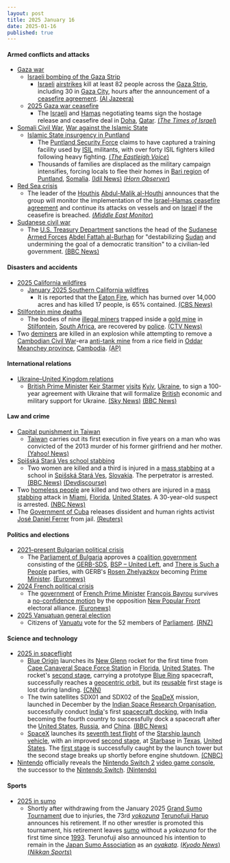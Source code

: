 ```yaml
---
layout: post
title: 2025 January 16
date: 2025-01-16
published: true
---
```



#### Armed conflicts and attacks

* [Gaza war](https://en.wikipedia.org/wiki/Gaza_war "Gaza war")
  * [Israeli bombing of the Gaza Strip](https://en.wikipedia.org/wiki/Israeli_bombing_of_the_Gaza_Strip "Israeli bombing of the Gaza Strip")
    * [Israeli](https://en.wikipedia.org/wiki/Israeli_Air_Force "Israeli Air Force") [airstrikes](https://en.wikipedia.org/wiki/Airstrike "Airstrike") kill at least 82 people across the [Gaza Strip](https://en.wikipedia.org/wiki/Gaza_Strip "Gaza Strip"), including 30 in [Gaza City](https://en.wikipedia.org/wiki/Gaza_City "Gaza City"), hours after the announcement of a [ceasefire agreement](https://en.wikipedia.org/wiki/2025_Gaza_war_ceasefire "2025 Gaza war ceasefire"). [(Al Jazeera)](https://www.aljazeera.com/news/2025/1/16/israeli-attacks-kill-30-palestinians-in-gaza-after-ceasefire-deal-announced)
  * [2025 Gaza war ceasefire](https://en.wikipedia.org/wiki/2025_Gaza_war_ceasefire "2025 Gaza war ceasefire")
    * The [Israeli](https://en.wikipedia.org/wiki/Israel "Israel") and [Hamas](https://en.wikipedia.org/wiki/Hamas "Hamas") negotiating teams sign the hostage release and ceasefire deal in [Doha](https://en.wikipedia.org/wiki/Doha "Doha"), [Qatar](https://en.wikipedia.org/wiki/Qatar "Qatar"). [(*The Times of Israel*)](https://www.timesofisrael.com/liveblog_entry/israel-and-hamas-sign-hostage-ceasefire-deal-after-mediators-iron-out-final-kinks/)
* [Somali Civil War](https://en.wikipedia.org/wiki/Somali_Civil_War_%282009%E2%80%93present%29 "Somali Civil War (2009–present)"), [War against the Islamic State](https://en.wikipedia.org/wiki/War_against_the_Islamic_State "War against the Islamic State")
  * [Islamic State insurgency in Puntland](https://en.wikipedia.org/wiki/Islamic_State_insurgency_in_Puntland "Islamic State insurgency in Puntland")
    * The [Puntland Security Force](https://en.wikipedia.org/wiki/Puntland_Security_Force "Puntland Security Force") claims to have captured a training facility used by [ISIL](https://en.wikipedia.org/wiki/Islamic_State_%E2%80%93_Somalia_Province "Islamic State – Somalia Province") militants, with over forty ISIL fighters killed following heavy fighting. [(*The Eastleigh Voice*)](https://eastleighvoice.co.ke/somalia/105485/puntland-forces-record-major-victories-against-isis-in-somalia)
    * Thousands of families are displaced as the military campaign intensifies, forcing locals to flee their homes in [Bari region](https://en.wikipedia.org/wiki/Bari%2C_Somalia "Bari, Somalia") of [Puntland](https://en.wikipedia.org/wiki/Puntland "Puntland"), [Somalia](https://en.wikipedia.org/wiki/Somalia "Somalia"). [(Idil News)](https://www.idilnews.com/puntland-urging-international-community-while-forces-crack-down-toward-isis-discover-foreign-passports-and-bank-cards/) [(*Horn Observer*)](https://hornobserver.com/articles/3126/Puntland-Appeals-for-Urgent-Aid-Amid-Military-Operations-Against-ISIS)
* [Red Sea crisis](https://en.wikipedia.org/wiki/Red_Sea_crisis "Red Sea crisis")
  * The leader of the [Houthis](https://en.wikipedia.org/wiki/Houthis "Houthis") [Abdul-Malik al-Houthi](https://en.wikipedia.org/wiki/Abdul-Malik_al-Houthi "Abdul-Malik al-Houthi") announces that the group will monitor the implementation of the [Israel–Hamas ceasefire agreement](https://en.wikipedia.org/wiki/Three-phase_Israel%E2%80%93Hamas_war_ceasefire_proposal "Three-phase Israel–Hamas war ceasefire proposal") and continue its attacks on vessels and on [Israel](https://en.wikipedia.org/wiki/Israel "Israel") if the ceasefire is breached. [(*Middle East Monitor*)](https://www.middleeastmonitor.com/20250116-yemens-houthis-to-continue-attacks-if-gaza-ceasefire-breached/)
* [Sudanese civil war](https://en.wikipedia.org/wiki/Sudanese_civil_war_%282023%E2%80%93present%29 "Sudanese civil war (2023–present)")
  * The [U.S. Treasury Department](https://en.wikipedia.org/wiki/United_States_Department_of_the_Treasury "United States Department of the Treasury") sanctions the head of the [Sudanese Armed Forces](https://en.wikipedia.org/wiki/Sudanese_Armed_Forces "Sudanese Armed Forces") [Abdel Fattah al-Burhan](https://en.wikipedia.org/wiki/Abdel_Fattah_al-Burhan "Abdel Fattah al-Burhan") for "destabilizing [Sudan](https://en.wikipedia.org/wiki/Sudan "Sudan") and undermining the goal of a democratic transition" to a civilian-led government. [(BBC News)](https://www.bbc.co.uk/news/articles/cn8x5nkj8pyo)

#### Disasters and accidents

* [2025 California wildfires](https://en.wikipedia.org/wiki/2025_California_wildfires "2025 California wildfires")
  * [January 2025 Southern California wildfires](https://en.wikipedia.org/wiki/January_2025_Southern_California_wildfires "January 2025 Southern California wildfires")
    * It is reported that the [Eaton Fire](https://en.wikipedia.org/wiki/Eaton_Fire "Eaton Fire"), which has burned over 14,000 acres and has killed 17 people, is 65% contained. [(CBS News)](https://www.cbsnews.com/losangeles/news/eaton-fire-containment-altadena-strong-winds/)
* [Stilfontein mine deaths](https://en.wikipedia.org/wiki/Stilfontein_mine_deaths "Stilfontein mine deaths")
  * The bodies of nine [illegal miners](https://en.wikipedia.org/wiki/Illegal_mining "Illegal mining") trapped inside a [gold mine](https://en.wikipedia.org/wiki/Gold_mine "Gold mine") in [Stilfontein](https://en.wikipedia.org/wiki/Stilfontein "Stilfontein"), [South Africa](https://en.wikipedia.org/wiki/South_Africa "South Africa"), are recovered by [police](https://en.wikipedia.org/wiki/South_African_Police_Service "South African Police Service"). [(CTV News)](https://www.ctvnews.ca/world/article/standoff-in-south-africa-ends-with-87-miners-dead-and-anger-over-polices-smoke-them-out-tactics/)
* Two [deminers](https://en.wikipedia.org/wiki/Demining "Demining") are killed in an explosion while attempting to remove a [Cambodian Civil War](https://en.wikipedia.org/wiki/Cambodian_Civil_War "Cambodian Civil War")-era [anti-tank mine](https://en.wikipedia.org/wiki/Anti-tank_mine "Anti-tank mine") from a rice field in [Oddar Meanchey province](https://en.wikipedia.org/wiki/Oddar_Meanchey_province "Oddar Meanchey province"), [Cambodia](https://en.wikipedia.org/wiki/Cambodia "Cambodia"). [(AP)](https://apnews.com/article/landmine-cambodia-killed-cmac-khmer-rouge-c4468881e8805a3106c56f8a2e664d34)

#### International relations

* [Ukraine–United Kingdom relations](https://en.wikipedia.org/wiki/Ukraine%E2%80%93United_Kingdom_relations "Ukraine–United Kingdom relations")
  * [British Prime Minister](https://en.wikipedia.org/wiki/Prime_Minister_of_the_United_Kingdom "Prime Minister of the United Kingdom") [Keir Starmer](https://en.wikipedia.org/wiki/Keir_Starmer "Keir Starmer") [visits](https://en.wikipedia.org/wiki/List_of_international_prime_ministerial_trips_made_by_Keir_Starmer "List of international prime ministerial trips made by Keir Starmer") [Kyiv](https://en.wikipedia.org/wiki/Kyiv "Kyiv"), [Ukraine](https://en.wikipedia.org/wiki/Ukraine "Ukraine"), to sign a 100-year agreement with Ukraine that will formalize [British](https://en.wikipedia.org/wiki/UK "UK") economic and military support for Ukraine. [(Sky News)](https://news.sky.com/story/sir-keir-starmer-to-sign-100-year-friendship-deal-with-ukraine-in-first-kyiv-visit-since-becoming-pm-13289508) [(BBC News)](https://www.bbc.co.uk/news/articles/cvgem31jekvo)

#### Law and crime

* [Capital punishment in Taiwan](https://en.wikipedia.org/wiki/Capital_punishment_in_Taiwan "Capital punishment in Taiwan")
  * [Taiwan](https://en.wikipedia.org/wiki/Taiwan "Taiwan") carries out its first execution in five years on a man who was convicted of the 2013 murder of his former girlfriend and her mother. [(Yahoo! News)](https://uk.news.yahoo.com/taiwan-carries-first-execution-five-003203347.html)
* [Spišská Stará Ves school stabbing](https://en.wikipedia.org/wiki/Spi%C5%A1sk%C3%A1_Star%C3%A1_Ves_school_stabbing "Spišská Stará Ves school stabbing")
  * Two women are killed and a third is injured in a [mass stabbing](https://en.wikipedia.org/wiki/Mass_stabbing "Mass stabbing") at a school in [Spišská Stará Ves](https://en.wikipedia.org/wiki/Spi%C5%A1sk%C3%A1_Star%C3%A1_Ves "Spišská Stará Ves"), [Slovakia](https://en.wikipedia.org/wiki/Slovakia "Slovakia"). The perpetrator is arrested. [(BBC News)](https://www.bbc.com/news/articles/cx2kvz9d9rvo) [(Devdiscourse)](https://www.devdiscourse.com/article/law-order/3227238-tragic-school-stabbing-in-slovakia-two-dead)
* Two [homeless people](https://en.wikipedia.org/wiki/Homelessness "Homelessness") are killed and two others are injured in a [mass stabbing](https://en.wikipedia.org/wiki/Mass_stabbing "Mass stabbing") attack in [Miami](https://en.wikipedia.org/wiki/Miami "Miami"), [Florida](https://en.wikipedia.org/wiki/Florida "Florida"), [United States](https://en.wikipedia.org/wiki/United_States "United States"). A 30-year-old suspect is arrested. [(NBC News)](https://www.nbcmiami.com/news/local/police-investigate-death-in-downtown-miami-detain-suspect-armed-with-stick/3517156/)
* The [Government of Cuba](https://en.wikipedia.org/wiki/Government_of_Cuba "Government of Cuba") releases dissident and human rights activist [José Daniel Ferrer](https://en.wikipedia.org/wiki/Jos%C3%A9_Daniel_Ferrer "José Daniel Ferrer") from jail. [(Reuters)](https://www.reuters.com/world/americas/cuba-releases-jailed-dissident-rights-activist-jose-daniel-ferrer-2025-01-16/)

#### Politics and elections

* [2021–present Bulgarian political crisis](https://en.wikipedia.org/wiki/2021%E2%80%93present_Bulgarian_political_crisis "2021–present Bulgarian political crisis")
  * The [Parliament of Bulgaria](https://en.wikipedia.org/wiki/Parliament_of_Bulgaria "Parliament of Bulgaria") approves a [coalition government](https://en.wikipedia.org/wiki/Zhelyazkov_Government "Zhelyazkov Government") consisting of the [GERB-SDS](https://en.wikipedia.org/wiki/GERB-SDS "GERB-SDS"), [BSP – United Left](https://en.wikipedia.org/wiki/BSP_%E2%80%93_United_Left "BSP – United Left"), and [There is Such a People](https://en.wikipedia.org/wiki/There_is_Such_a_People "There is Such a People") parties, with GERB's [Rosen Zhelyazkov](https://en.wikipedia.org/wiki/Rosen_Zhelyazkov "Rosen Zhelyazkov") becoming [Prime Minister](https://en.wikipedia.org/wiki/Prime_Minister_of_Bulgaria "Prime Minister of Bulgaria"). [(Euronews)](https://www.euronews.com/2025/01/16/bulgarian-parliament-approves-centre-right-coalition-government)
* [2024 French political crisis](https://en.wikipedia.org/wiki/2024_French_political_crisis "2024 French political crisis")
  * The [government](https://en.wikipedia.org/wiki/Bayrou_government "Bayrou government") of [French Prime Minister](https://en.wikipedia.org/wiki/Prime_Minister_of_France "Prime Minister of France") [François Bayrou](https://en.wikipedia.org/wiki/Fran%C3%A7ois_Bayrou "François Bayrou") survives a [no-confidence motion](https://en.wikipedia.org/wiki/Motion_of_no_confidence "Motion of no confidence") by the opposition [New Popular Front](https://en.wikipedia.org/wiki/New_Popular_Front "New Popular Front") electoral alliance. [(Euronews)](https://www.euronews.com/my-europe/2025/01/16/new-french-prime-minister-francois-bayrou-survives-no-confidence-vote)
* [2025 Vanuatuan general election](https://en.wikipedia.org/wiki/2025_Vanuatuan_general_election "2025 Vanuatuan general election")
  * Citizens of [Vanuatu](https://en.wikipedia.org/wiki/Vanuatu "Vanuatu") vote for the 52 members of [Parliament](https://en.wikipedia.org/wiki/Parliament_of_Vanuatu "Parliament of Vanuatu"). [(RNZ)](https://www.rnz.co.nz/international/pacific-news/539119/polling-underway-in-vanuatu)

#### Science and technology

* [2025 in spaceflight](https://en.wikipedia.org/wiki/2025_in_spaceflight "2025 in spaceflight")
  * [Blue Origin](https://en.wikipedia.org/wiki/Blue_Origin "Blue Origin") launches its [New Glenn](https://en.wikipedia.org/wiki/New_Glenn "New Glenn") rocket for the first time from [Cape Canaveral Space Force Station](https://en.wikipedia.org/wiki/Cape_Canaveral_Space_Force_Station "Cape Canaveral Space Force Station") in [Florida](https://en.wikipedia.org/wiki/Florida "Florida"), [United States](https://en.wikipedia.org/wiki/United_States "United States"). The rocket's [second stage](https://en.wikipedia.org/wiki/Multistage_rocket "Multistage rocket"), carrying a prototype [Blue Ring](https://en.wikipedia.org/wiki/Blue_Ring "Blue Ring") spacecraft, successfully reaches a [geocentric orbit](https://en.wikipedia.org/wiki/Geocentric_orbit "Geocentric orbit"), but its [reusable](https://en.wikipedia.org/wiki/Reusable_launch_vehicle "Reusable launch vehicle") first stage is lost during landing. [(CNN)](https://www.cnn.com/2025/01/16/science/new-glenn-launch-blue-origin/index.html)
  * The twin satellites SDX01 and SDX02 of the [SpaDeX](https://en.wikipedia.org/wiki/SpaDeX "SpaDeX") mission, launched in December by the [Indian Space Research Organisation](https://en.wikipedia.org/wiki/Indian_Space_Research_Organisation "Indian Space Research Organisation"), successfully conduct [India](https://en.wikipedia.org/wiki/India "India")'s first [spacecraft docking](https://en.wikipedia.org/wiki/Docking_and_berthing_of_spacecraft "Docking and berthing of spacecraft"), with India becoming the fourth country to successfully dock a spacecraft after the [United States](https://en.wikipedia.org/wiki/United_States "United States"), [Russia](https://en.wikipedia.org/wiki/Russia "Russia"), and [China](https://en.wikipedia.org/wiki/China "China"). [(BBC News)](https://www.bbc.com/news/articles/c8j89k02py0o)
  * [SpaceX](https://en.wikipedia.org/wiki/SpaceX "SpaceX") launches its [seventh test flight](https://en.wikipedia.org/wiki/Starship_flight_test_7 "Starship flight test 7") of the [Starship launch vehicle](https://en.wikipedia.org/wiki/SpaceX_Starship "SpaceX Starship"), with an improved [second stage](https://en.wikipedia.org/wiki/SpaceX_Starship_%28spacecraft%29 "SpaceX Starship (spacecraft)"), at [Starbase](https://en.wikipedia.org/wiki/SpaceX_Starbase "SpaceX Starbase") in [Texas](https://en.wikipedia.org/wiki/Texas "Texas"), [United States](https://en.wikipedia.org/wiki/United_States "United States"). The [first stage](https://en.wikipedia.org/wiki/SpaceX_Super_Heavy "SpaceX Super Heavy") is successfully caught by the launch tower but the second stage breaks up shortly before engine shutdown. [(CNBC)](https://www.cnbc.com/2025/01/16/spacex-launch-starship-flight-seven-starlink-satellite-test.html)
* [Nintendo](https://en.wikipedia.org/wiki/Nintendo "Nintendo") officially reveals the [Nintendo Switch 2](https://en.wikipedia.org/wiki/Nintendo_Switch_2 "Nintendo Switch 2") [video game console](https://en.wikipedia.org/wiki/Video_game_console "Video game console"), the successor to the [Nintendo Switch](https://en.wikipedia.org/wiki/Nintendo_Switch "Nintendo Switch"). [(Nintendo)](https://www.nintendo.com/us/whatsnew/nintendo-switch-2-to-be-released-in-2025/)

#### Sports

* [2025 in sumo](https://en.wikipedia.org/wiki/2025_in_sumo "2025 in sumo")
  * Shortly after withdrawing from the January 2025 [Grand Sumo Tournament](https://en.wikipedia.org/wiki/Honbasho "Honbasho") due to injuries, the 73rd *[yokozuna](https://en.wikipedia.org/wiki/Yokozuna "Yokozuna")* [Terunofuji Haruo](https://en.wikipedia.org/wiki/Terunofuji_Haruo "Terunofuji Haruo") announces his retirement. If no other wrestler is promoted this tournament, his retirement leaves [sumo](https://en.wikipedia.org/wiki/Sumo "Sumo") without a *yokozuna* for the first time since [1993](https://en.wikipedia.org/wiki/1993_in_sumo "1993 in sumo"). Terunofuji also announced his intention to remain in the [Japan Sumo Association](https://en.wikipedia.org/wiki/Japan_Sumo_Association "Japan Sumo Association") as an *[oyakata](https://en.wikipedia.org/wiki/Toshiyori "Toshiyori")*. [(*Kyodo News*)](https://english.kyodonews.net/news/2025/01/14bd63c63a6b-sumo-lone-yokozuna-terunofuji-pulls-out-of-new-year-meet.html) [(*Nikkan Sports*)](https://www.nikkansports.com/battle/sumo/news/202501160000520.html)
